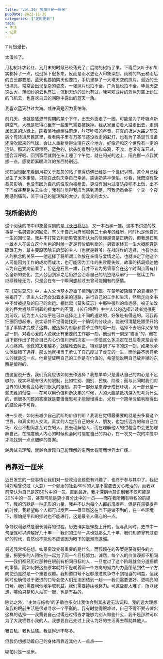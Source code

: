 ```yaml
---
title: 'Vol.20/ 哪怕只是一厘米'
pubDate: 2022-11-30
categories: ["定时更新"]
tags:
- 生活
- 记录
---
```


11月很漫长。

太漫长了。

月初树叶才转红，到月末的时候已经落光了。后院的树结了果，下雨后又叶子和果实都掉了一点，也没掉下很多来，反而是雨水更让人印象深刻。雨前的乌云和雨后的白云都要拍，蓝天也要拍阴天也要拍，手机里存了一大堆天空的照片。最近的云很漂亮，常常会出现复杂的姿态，一张照片也拍不全，广角镜也拍不全，毕竟天空这么大。薄如纱的云也有过，沉到天边的云也有过，我喜欢成片的蓝色天空上划过的飞机云，也喜欢乌云的间隙中露出的蓝天一角。

我喜欢蓝天胜过大海。或许真是因为我怕海。

前几天，也就是感恩节假期的某个下午，出去外面走了一圈。可能是为了呼吸点新鲜空气，大概是觉得心里有一些废气需要被换掉。我从家里沿着大路走出去，走到居民区的边缘上，踩着落叶继续往前走，咔吱咔吱的声音，在真的抵达大路之前又转个弯转进居民区里，看看院子里有万圣节还没收走的彩灯，也有为了圣诞节准备还没吹起来的气球，会让人重新觉得生活在这个地方，好像还和这个世界有一定的连结。那天的天很漂亮，蓝色的，抬头能看到电线和乌鸦，不吵，也没有车开过，适合深呼吸。回到家后就倒在床上睡了个午觉，就在阳光的边上，阳光挪一点我就挪一点，感觉距离暖洋洋的东西特别近。

现在回想起来看到月初关于裁员的帖子觉得仿佛已经是一个世纪以前。这个月已经发生了太多事情，只能在此刻庆幸自己幸运，感谢奶茶神保佑。你看，我既没有受裁员影响，也没有因为自己的性取向被枪击，更没有因为过度防疫吃不上饭、出不了门或甚至是失去生命；我有时觉得我应当感到满足，可我仍然会在一个又一个夜晚感到痛苦，苦于自己的能理解的太少，能改变的太少。

## 我所能做的

这个阅读的书中印象最深刻的是[《长日将尽》](https://book.douban.com/subject/30142261/)，又一本石黑一雄。这本书讲述的故事是一名男管家的回忆，有关于自己为府邸服务三十余年的经历，同时也是他自己一生的回忆录。我并不打算去判断男管家所认为的信仰是否是正确的，但我想石黑一雄本人在设立这个角色的时候一定是有价值判断的。男管家终其一生大概能算是碌碌无为，其主要原因除去府邸的主人（也就是爵爷）在战时作的选择，也有他本人的执念的关系——他选择了将所谓工作放在亲情与爱情之前，也就决定了他这个人可能因为工作的成功而成功，也可能因为工作的失败而失败。故事的结局抵达他认为自己要向前看了，但这是石黑一雄，我并不认为男管家会在这个时间点再有什么全新的变化，主人公回到家之后仍然会沿着自己的轨迹继续前行——继续工作、继续碌碌无为，只是会在有一个瞬间想起过去曾可能拥有的感情。

在[《莫失莫忘》](https://book.douban.com/subject/30181685/)中，主人公也基本遵循了相同的逻辑。在童年被隐藏了的真相终于被揭开了，但主人公仍会沿着本来的道路，进行自己的工作和生活，然后走向全书中不曾被提及的自己的命运。相比起《莫失莫忘》中那种强烈的命运感，被无法改变的巨大机器压制着的根本性的不同，《长日将尽》中主人公的选择让读者觉得更为可叹，因为主人公似乎是可以选择走上不同的道路的，好像是有得选的。可我再细细回想起来，说实话并不觉得能找到一个确切的分歧点，能说得清楚是哪里开始错了事情才变成了这样。他选择为府邸和爵爷工作的那一刻、选择不去陪伴父亲的那一刻、对着心爱的人说我还有重要的工作那一刻，他没有一刻是“错误”的，他在当下都作出了符合自己内心价值判断的决定——即便这么多决定在日后看来是会令人心痛的。他做的决定越多，就越难去纠正，特别是到了写书的这一刻，如果他承认他做错了选择，那么他就相当于承认了自己度过了虚无的一生，而他最不愿意承认的就是这一点，他希望证明自己的工作是有价值的，希望能说明自己放弃掉的东西是值得的。

由这里说开去，我们究竟应该如何去作选择？我想单单只是遵从自己的内心是不足够的。现实环境有很大的限制，比如性别、国别、民族、阶级；而与此同时我们对世界的认知也会给我们很大的限制，其中一部分是来源于成长环境，另一部分是一些思维的惯性——在可以用价值判断决定的时候，人的大脑是抵抗深入思考为什么的，但很多问题的答案就是要慢慢思考才能慢慢得出，光有一个简单价值判断得出的结论并不可靠。

进一步说，如何去减少自己武断的价值判断？我现在觉得最重要的就是去多看这个世界，和真实的人交流。真实的人包括自己的亲人、朋友，也包括远方的和自己立场、观点不相同甚至对立的人。要去理解他人，而在理解他人的过程当中会更加理解自己，在揣度他人内心的时候也会同时揣度自己的内心，在一次又一次的冲撞中才能找到一点点细碎的答案。

越尝试去理解，就越会发现自己能理解的东西太有限而世界太广阔。

## 再靠近一厘米

近日发生的一些事情让我们对一些政治议题更有兴趣了，也终于参与其中了。我记得刘瑜曾说过（大意）一个健康的社会80%的人是不需要去关心政治的，而我以前常认为自己是这80%中的一员。直到最近，我才深刻地意识到我不仅可能是20%中的一员，甚至可能是更小百分比中的一员——而在我所拥有特权的前提下，我的沉默是一种无形的力量。我并不认为每个人都必须发声，但是在需要发声的时候，我希望每个人都可以发声——很显然这在当下是做不到的，在一些环境下，哪怕是平和的探讨也不能进行，这是最令人痛心的一点。

争夺权利必然是漫长博弈的过程。历史确实是螺旋上升的，但与此同时，史书中一句话就可以跨越好几十年——我们的生命一共也就那么几十年。我们知道曾有过更好的时代，自然也不能也不应该因为眼下的退潮而退缩。

最近我常常在想，如果要改变最重要的是什么，而我现在的答案是获得更多的力量，把更多的人团结到一起为了同一个目标努力。诚然，每个人的价值观都不相同——我们都经历过那种在眼前有相同目标的人，一旦度过了这个阶段就会分道扬镳的事情，而如何把这些原本就并不是朝着同一个方向的努力的力量团结到往一个方向使劲显然是一个重要议题。我知道口号不足够激进就争夺不到相当的利益，但我同时也确信过于激进的口号会使人们无法团结到一起——我们需要更好、更响亮的口号，我们需要利他地争取利益，我们需要持续地努力。可这些都太难了，所以我想，哪怕只是和人站在一起，也是有益的。

除此之外，“主体与结构”的矛盾也多次让我体会到其永远无法调和。我的远大理想和我的眼前生活是很难寻求一个平衡的。我有时觉得很难过，自己不得不要去做出这样的选择——我需要自己过得还过得去才能够为别人做些什么，我不是那种可以为了大我牺牲小我的人。我想要自己先过上我认为好的生活再去帮助其他人。

我自私、我也怯懦。我做得远不够多。

但我仍想挪动着自己的身体再靠近其他人一点点——

哪怕只是一厘米。
